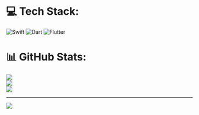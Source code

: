 
# 💻 Tech Stack:
![Swift](https://img.shields.io/badge/swift-F54A2A?style=for-the-badge&logo=swift&logoColor=white) ![Dart](https://img.shields.io/badge/dart-%230175C2.svg?style=for-the-badge&logo=dart&logoColor=white) ![Flutter](https://img.shields.io/badge/Flutter-%2302569B.svg?style=for-the-badge&logo=Flutter&logoColor=white)
# 📊 GitHub Stats:
![](https://github-readme-stats.vercel.app/api?username=denizsalman34&theme=swift&hide_border=false&include_all_commits=false&count_private=false)<br/>
![](https://github-readme-streak-stats.herokuapp.com/?user=denizsalman34&theme=swift&hide_border=false)<br/>
![](https://github-readme-stats.vercel.app/api/top-langs/?username=denizsalman34&theme=swift&hide_border=false&include_all_commits=false&count_private=false&layout=compact)

---
[![](https://visitcount.itsvg.in/api?id=denizsalman34&icon=0&color=0)](https://visitcount.itsvg.in)

<!-- Proudly created with GPRM ( https://gprm.itsvg.in ) -->
